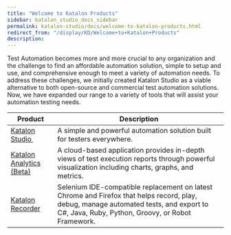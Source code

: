 ```yaml
---
title: "Welcome to Katalon Products" 
sidebar: katalon_studio_docs_sidebar
permalink: katalon-studio/docs/welcome-to-katalon-products.html 
redirect_from: "/display/KD/Welcome+to+Katalon+Products" 
description: 
---
```

Test Automation becomes more and more crucial to any organization and the challenge to find an affordable automation solution, simple to setup and use, and comprehensive enough to meet a variety of automation needs. To address these challenges, we initially created Katalon Studio as a viable alternative to both open-source and commercial test automation solutions. Now, we have expanded our range to a variety of tools that will assist your automation testing needs. 

| Product | Description |
| --- | --- |
| [Katalon Studio ](/display/KD/Overview) | A simple and powerful automation solution built for testers everywhere. |
| [Katalon Analytics (Beta)](https://docs.katalon.com/x/WhtO) | A cloud-based application provides in-depth views of test execution reports through powerful visualization including charts, graphs, and metrics. |
| [Katalon Recorder](https://docs.katalon.com/x/cRtO) | Selenium IDE-compatible replacement on latest Chrome and Firefox that helps record, play, debug, manage automated tests, and export to C#, Java, Ruby, Python, Groovy, or Robot Framework. |